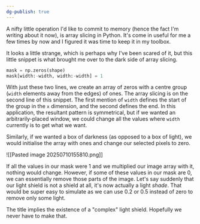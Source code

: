```yaml
---
dg-publish: true
---
```

A nifty little operation I'd like to commit to memory (hence the fact I'm writing about it now), is array slicing in Python. It's come in useful for me a few times by now and I figured it was time to keep it in my toolbox.

It looks a little strange, which is perhaps why I've been scared of it, but this little snippet is what brought me over to the dark side of array slicing.
```python
mask = np.zeros(shape)
mask[width:-width, width:-width] = 1
```

With just these two lines, we create an array of zeros with a centre group (`width` elements away from the edges) of ones. The array slicing is on the second line of this snippet. The first mention of `width` defines the start of the group in the `x` dimension, and the second defines the end. In this application, the resultant pattern is symmetrical, but if we wanted an arbitrarily-placed window, we could change all the values where `width` currently is to get what we want. 

Similarly, if we wanted a box of darkness (as opposed to a box of light), we would initialise the array with ones and change our selected pixels to zero.

![[Pasted image 20250710155810.png]]

If all the values in our mask were 1 and we multiplied our image array with it, nothing would change. However, if some of these values in our mask are 0, we can essentially remove those parts of the image. Let's say suddenly that our light shield is not a shield at all, it's now actually a light *shade*. That would be super easy to simulate as we can use 0.2 or 0.5 instead of zero to remove only some light.

The title implies the existence of a "complex" light shield. Hopefully we never have to make that.